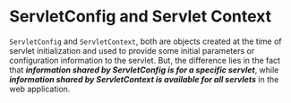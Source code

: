 # ServletConfig and Servlet Context
`ServletConfig` and `ServletContext`, both are objects created at the time of servlet initialization and used to provide some initial parameters or configuration information to the servlet. But, the difference lies in the fact that ***information shared by ServletConfig is for a specific servlet***, while ***information shared by ServletContext is available for all servlets*** in the web application.
